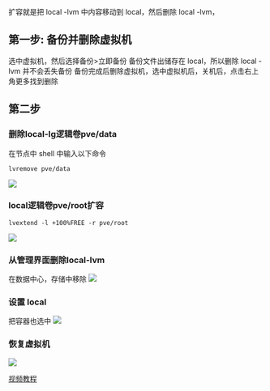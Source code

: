 扩容就是把 local -lvm 中内容移动到 local，然后删除 local -lvm，
## 第一步: 备份并删除虚拟机
选中虚拟机，然后选择备份>立即备份
备份文件出储存在 local，所以删除 local -lvm 并不会丢失备份
备份完成后删除虚拟机，选中虚拟机后，关机后，点击右上角更多找到删除

## 第二步
### 删除local-Ig逻辑卷pve/data
在节点中 shell 中输入以下命令

```
lvremove pve/data
```

![](https://qhdtc.oss-cn-chengdu.aliyuncs.com/new/20241116204302.png)
### local逻辑卷pve/root扩容

```
lvextend -l +100%FREE -r pve/root
```

![](https://qhdtc.oss-cn-chengdu.aliyuncs.com/new/20241116204435.png)

### 从管理界面删除local-lvm
在数据中心，存储中移除
![](https://qhdtc.oss-cn-chengdu.aliyuncs.com/new/20241116204507.png)

### 设置 local
把容器也选中
 ![](https://qhdtc.oss-cn-chengdu.aliyuncs.com/new/20241116204635.png)
### 恢复虚拟机
![](https://qhdtc.oss-cn-chengdu.aliyuncs.com/new/20241116204740.png)


[视频教程](https://www.bilibili.com/video/BV1Pa4y1H7jB/?spm_id_from=333.880.my_history.page.click&vd_source=81223299ca5d449a34daaab3e1102d1d)